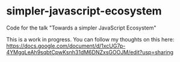 # simpler-javascript-ecosystem
Code for the talk "Towards a simpler JavaScript Ecosystem"


This is a work in progress. You can follow my thoughts on this here: <https://docs.google.com/document/d/1xcUG7p-4YMgqLeAh9sqbtCpwKsnh31dM6DNZxsGOOJM/edit?usp=sharing>
